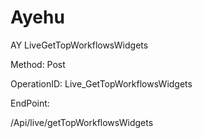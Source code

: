 #     Ayehu


AY LiveGetTopWorkflowsWidgets

Method: Post

OperationID: Live_GetTopWorkflowsWidgets

EndPoint:

/Api/live/getTopWorkflowsWidgets
